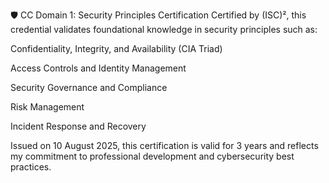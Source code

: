 🛡️ CC Domain 1: Security Principles Certification
Certified by (ISC)², this credential validates foundational knowledge in security principles such as:

Confidentiality, Integrity, and Availability (CIA Triad)

Access Controls and Identity Management

Security Governance and Compliance

Risk Management

Incident Response and Recovery

Issued on 10 August 2025, this certification is valid for 3 years and reflects my commitment to professional development and cybersecurity best practices.
